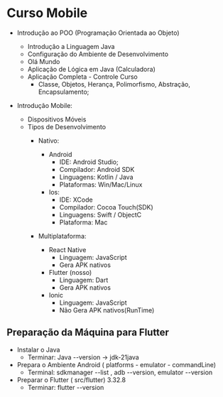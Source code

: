 # Curso Mobile
- Introdução ao POO (Programação Orientada ao Objeto)
    - Introdução a Linguagem Java
    - Configuração do Ambiente de Desenvolvimento
    - Olá Mundo
    - Aplicação de Lógica em Java (Calculadora)
    - Aplicação Completa - Controle Curso
        - Classe, Objetos, Herança, Polimorfismo, Abstração, Encapsulamento;

- Introdução Mobile:
    - Dispositivos Móveis
    - Tipos de Desenvolvimento
        - Nativo:
            - Android 
                - IDE: Android Studio;
                - Compilador: Android SDK
                - Linguagens: Kotlin / Java
                - Plataformas: Win/Mac/Linux
            - Ios:
                - IDE: XCode
                - Compilador: Cocoa Touch(SDK)
                - Linguagens: Swift / ObjectC
                - Plataforma: Mac

        - Multiplataforma:
            - React Native
                - Linguagem: JavaScript
                - Gera APK nativos
            - Flutter (nosso)
                - Linguagem: Dart 
                - Gera APK nativos
            - Ionic
                - Linguagem: JavaScript
                - Não Gera APK nativos(RunTime)   

## Preparação da Máquina para Flutter
- Instalar o Java 
    - Terminar: Java --version -> jdk-21java
- Prepara o Ambiente Android ( platforms - emulator - commandLine)
    - Terminal: sdkmanager --list , adb --version, emulator --version 
- Preparar o Flutter ( src/flutter) 3.32.8
    - Terminar: flutter --version